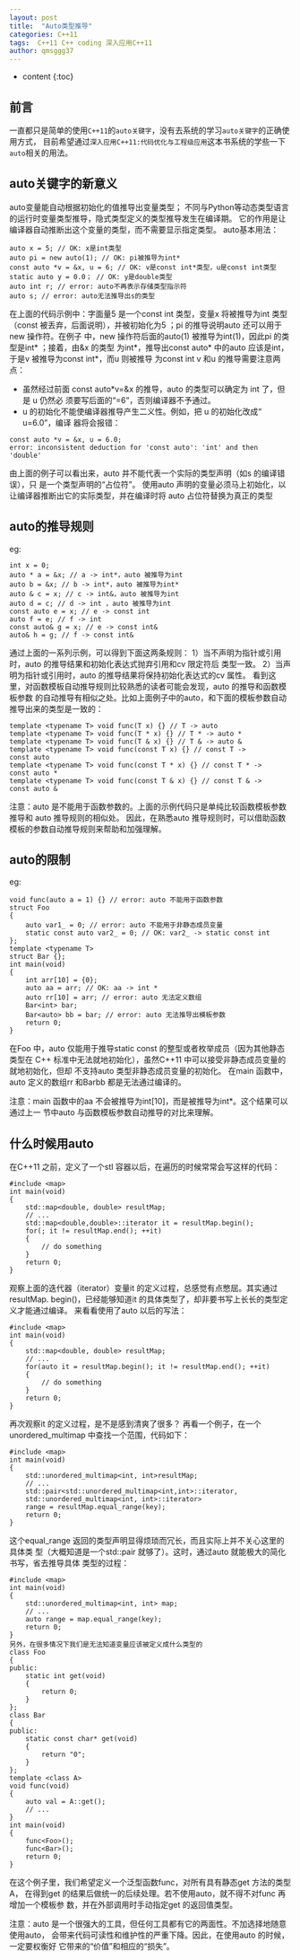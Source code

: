 ```yaml
---
layout: post
title:  "Auto类型推导"
categories: C++11
tags:  C++11 C++ coding 深入应用C++11  
author: qmsggg37
---
```


* content
{:toc}


## 前言

一直都只是简单的使用`C++11`的`auto关键字`，没有去系统的学习`auto关键字`的正确使用方式，
目前希望通过`深入应用C++11:代码优化与工程级应用`这本书系统的学些一下`auto`相关的用法。

## auto关键字的新意义
auto变量能自动根据初始化的值推导出变量类型；
不同与Python等动态类型语言的运行时变量类型推导，隐式类型定义的类型推导发生在编译期。
它的作用是让编译器自动推断出这个变量的类型，而不需要显示指定类型。
auto基本用法：
```
auto x = 5; // OK: x是int类型
auto pi = new auto(1); // OK: pi被推导为int*
const auto *v = &x, u = 6; // OK: v是const int*类型，u是const int类型
static auto y = 0.0； // OK: y是double类型
auto int r; // error: auto不再表示存储类型指示符
auto s; // error: auto无法推导出s的类型
```
在上面的代码示例中：字面量5 是一个const int 类型，变量x 将被推导为int 类型（const
被丢弃，后面说明），并被初始化为5 ；pi 的推导说明auto 还可以用于new 操作符。在例子
中，new 操作符后面的auto(1) 被推导为int(1)，因此pi 的类型是int* ；接着，由&x 的类型
为int*，推导出const auto* 中的auto 应该是int，于是v 被推导为const int*，而u 则被推导
为const int
v 和u 的推导需要注意两点：

* 虽然经过前面 const auto*v=&x 的推导，auto 的类型可以确定为 int 了，但是 u 仍然必
须要写后面的“=6”，否则编译器不予通过。
* u 的初始化不能使编译器推导产生二义性。例如，把 u 的初始化改成“ u=6.0”，编译
器将会报错：
```
const auto *v = &x, u = 6.0;
error: inconsistent deduction for 'const auto': 'int' and then
'double'
```
由上面的例子可以看出来，auto 并不能代表一个实际的类型声明（如s 的编译错误），只
是一个类型声明的“占位符”。
使用auto 声明的变量必须马上初始化，以让编译器推断出它的实际类型，并在编译时将
auto 占位符替换为真正的类型

## auto的推导规则
eg:
```
int x = 0;
auto * a = &x; // a -> int*，auto 被推导为int
auto b = &x; // b -> int*，auto 被推导为int*
auto & c = x; // c -> int&，auto 被推导为int
auto d = c; // d -> int ，auto 被推导为int
const auto e = x; // e -> const int
auto f = e; // f -> int
const auto& g = x; // e -> const int&
auto& h = g; // f -> const int&
```
通过上面的一系列示例，可以得到下面这两条规则：
1）当不声明为指针或引用时，auto 的推导结果和初始化表达式抛弃引用和cv 限定符后
类型一致。
2）当声明为指针或引用时，auto 的推导结果将保持初始化表达式的cv 属性。
看到这里，对函数模板自动推导规则比较熟悉的读者可能会发现，auto 的推导和函数模板参数
的自动推导有相似之处。比如上面例子中的auto，和下面的模板参数自动推导出来的类型是一致的：
```
template <typename T> void func(T x) {} // T -> auto
template <typename T> void func(T * x) {} // T * -> auto *
template <typename T> void func(T & x) {} // T & -> auto &
template <typename T> void func(const T x) {} // const T ->
const auto
template <typename T> void func(const T * x) {} // const T * ->
const auto *
template <typename T> void func(const T & x) {} // const T & ->
const auto &
```
注意：auto 是不能用于函数参数的。上面的示例代码只是单纯比较函数模板参数推导和
auto 推导规则的相似处。
因此，在熟悉auto 推导规则时，可以借助函数模板的参数自动推导规则来帮助和加强理解。

## auto的限制
eg:
```
void func(auto a = 1) {} // error: auto 不能用于函数参数
struct Foo
{
    auto var1_ = 0; // error: auto 不能用于非静态成员变量
    static const auto var2_ = 0; // OK: var2_ -> static const int
};
template <typename T>
struct Bar {};
int main(void)
{
    int arr[10] = {0};
    auto aa = arr; // OK: aa -> int *
    auto rr[10] = arr; // error: auto 无法定义数组
    Bar<int> bar;
    Bar<auto> bb = bar; // error: auto 无法推导出模板参数
    return 0;
}
```
在Foo 中，auto 仅能用于推导static const 的整型或者枚举成员（因为其他静态类型在
C++ 标准中无法就地初始化），虽然C++11 中可以接受非静态成员变量的就地初始化，但却
不支持auto 类型非静态成员变量的初始化。
在main 函数中，auto 定义的数组rr 和Bar<auto>bb 都是无法通过编译的。

注意：main 函数中的aa 不会被推导为int[10]，而是被推导为int*。这个结果可以通过上一
节中auto 与函数模板参数自动推导的对比来理解。
  
## 什么时候用auto
在C++11 之前，定义了一个stl 容器以后，在遍历的时候常常会写这样的代码：
```
#include <map>
int main(void)
{
    std::map<double, double> resultMap;
    // ...
    std::map<double,double>::iterator it = resultMap.begin();
    for(; it != resultMap.end(); ++it)
    {
        // do something
    } 
    return 0;
}
```
观察上面的迭代器（iterator）变量it 的定义过程，总感觉有点憋屈。其实通过resultMap.
begin()，已经能够知道it 的具体类型了，却非要书写上长长的类型定义才能通过编译。
来看看使用了auto 以后的写法：
```
#include <map>
int main(void)
{
    std::map<double, double> resultMap;
    // ...
    for(auto it = resultMap.begin(); it != resultMap.end(); ++it)
    {
        // do something
    }
    return 0;
}
```
再次观察it 的定义过程，是不是感到清爽了很多？
再看一个例子，在一个unordered_multimap 中查找一个范围，代码如下：
```
#include <map>
int main(void)
{
    std::unordered_multimap<int, int>resultMap;
    // ...
    std::pair<std::unordered_multimap<int,int>::iterator,
    std::unordered_multimap<int, int>::iterator>
    range = resultMap.equal_range(key);
    return 0;
}
```
这个equal_range 返回的类型声明显得烦琐而冗长，而且实际上并不关心这里的具体类
型（大概知道是一个std::pair 就够了）。这时，通过auto 就能极大的简化书写，省去推导具体
类型的过程：
```
#include <map>
int main(void)
{
    std::unordered_multimap<int, int> map;
    // ...
    auto range = map.equal_range(key);
    return 0;
}
另外，在很多情况下我们是无法知道变量应该被定义成什么类型的
class Foo
{
public:
    static int get(void)
    {
        return 0;
    }
};
class Bar
{
public:
    static const char* get(void)
    {
        return "0";
    }
};
template <class A>
void func(void)
{
    auto val = A::get();
    // ...
}
int main(void)
{
    func<Foo>();
    func<Bar>();
    return 0;
}
```
在这个例子里，我们希望定义一个泛型函数func，对所有具有静态get 方法的类型A，
在得到get 的结果后做统一的后续处理。若不使用auto，就不得不对func 再增加一个模板参
数，并在外部调用时手动指定get 的返回值类型。

注意：auto 是一个很强大的工具，但任何工具都有它的两面性。不加选择地随意使用auto，
会带来代码可读性和维护性的严重下降。因此，在使用auto 的时候，一定要权衡好
它带来的“价值”和相应的“损失”。
